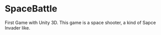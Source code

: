 # SpaceBattle
First Game with Unity 3D. This game is a space shooter, a kind of Sapce Invader like. 
